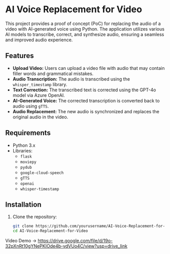 # AI Voice Replacement for Video

This project provides a proof of concept (PoC) for replacing the audio of a video with AI-generated voice using Python. The application utilizes various AI models to transcribe, correct, and synthesize audio, ensuring a seamless and improved audio experience.

## Features

- **Upload Video:** Users can upload a video file with audio that may contain filler words and grammatical mistakes.
- **Audio Transcription:** The audio is transcribed using the `whisper_timestamp` library.
- **Text Correction:** The transcribed text is corrected using the GPT-4o model via Azure OpenAI.
- **AI-Generated Voice:** The corrected transcription is converted back to audio using `gTTS`.
- **Audio Replacement:** The new audio is synchronized and replaces the original audio in the video.

## Requirements

- Python 3.x
- Libraries:
  - `flask`
  - `moviepy`
  - `pydub`
  - `google-cloud-speech`
  - `gTTS`
  - `openai`
  - `whisper-timestamp`

## Installation

1. Clone the repository:
   ```bash
   git clone https://github.com/yourusername/AI-Voice-Replacement-for-Video.git
   cd AI-Voice-Replacement-for-Video

Video Demo -> https://drive.google.com/file/d/19o-32pXnRt10gYNePKIOde4b-vdVUo4C/view?usp=drive_link
